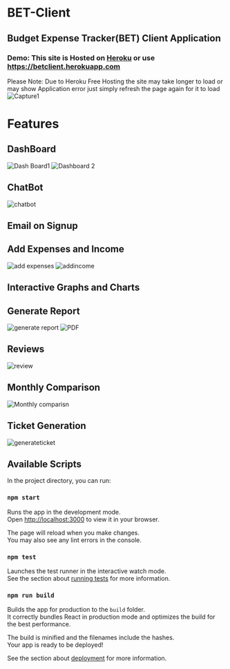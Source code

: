 # BET-Client
## Budget Expense Tracker(BET) Client Application 

### Demo: This site is Hosted on [Heroku](https://betclient.herokuapp.com/) or use https://betclient.herokuapp.com
Please Note: Due to Heroku Free Hosting the site may take longer to load or may show Application error just simply refresh the page again for it to load
![Capture1](https://user-images.githubusercontent.com/67777018/189949158-ed97b4a3-d114-4772-ba36-4244bd721d6e.PNG)


# Features

## DashBoard
![Dash Board1](https://user-images.githubusercontent.com/67777018/189949160-3765802d-0a40-4d65-ae13-fe90288081cd.PNG)
![Dashboard 2](https://user-images.githubusercontent.com/67777018/189949162-42d2ba78-bbb9-481e-9aeb-ae6d64bc5fac.PNG)

## ChatBot 
![chatbot](https://user-images.githubusercontent.com/67777018/189949159-c6e95e93-faa5-4055-bd0e-da008c66a6a8.PNG)
## Email on Signup
## Add Expenses and Income
![add expenses](https://user-images.githubusercontent.com/67777018/189949156-6a539408-d9e7-4a70-ba81-d0a6c16f6fa6.PNG)
![addincome](https://user-images.githubusercontent.com/67777018/189949157-aa03e662-9e59-449a-a29f-95c93ff0c8c4.PNG)

## Interactive Graphs and Charts

## Generate Report
![generate report](https://user-images.githubusercontent.com/67777018/189949163-9ab30497-57f6-45ec-910f-e516e96a2bc2.PNG)
![PDF](https://user-images.githubusercontent.com/67777018/189949152-87da5f23-acba-41ea-9794-262369cfc2ad.PNG)

## Reviews
![review](https://user-images.githubusercontent.com/67777018/189949154-97d8e24d-48c3-4218-a9c2-9c8a6ae3f029.PNG)
## Monthly Comparison
![Monthly comparisn](https://user-images.githubusercontent.com/67777018/189949151-f7a18007-51d0-4335-96e7-6fa8afa8bebf.PNG)


## Ticket Generation

![generateticket](https://user-images.githubusercontent.com/67777018/189949164-726c8e01-3a9f-401c-b280-3d616ded20b5.PNG)

## Available Scripts

In the project directory, you can run:

### `npm start`

Runs the app in the development mode.\
Open [http://localhost:3000](http://localhost:3000) to view it in your browser.

The page will reload when you make changes.\
You may also see any lint errors in the console.

### `npm test`

Launches the test runner in the interactive watch mode.\
See the section about [running tests](https://facebook.github.io/create-react-app/docs/running-tests) for more information.

### `npm run build`

Builds the app for production to the `build` folder.\
It correctly bundles React in production mode and optimizes the build for the best performance.

The build is minified and the filenames include the hashes.\
Your app is ready to be deployed!

See the section about [deployment](https://facebook.github.io/create-react-app/docs/deployment) for more information.


